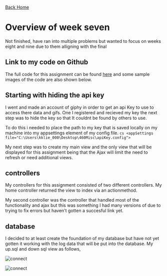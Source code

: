 
<a href="../../index.html" class="btn btn-primary btl-md" role="button">Back Home </a>

# Overview of week seven


Not finished, have ran into multiple problems but wanted to focus on weeks eight and nine due to them alligning with the final


## Link to my code on Github
The full code for this assignment can be found [here](https://github.com/kollklienstuber/460/tree/master/weeks/week_7) and some sample images of the code are also shown below.  


## Starting with hiding the api key
I went and made an account of giphy in order to get an api Key to use to access there data and gifs. One I registered and recieved my key the next step was to hide the key so that It couldnt be found by others to use.

To do this i needed to place the path to my key that is saved locally on my machine into my appsettings element of my config file.
 ```cs <appSettings file="C:\Users\kklie_000\Desktop\460Misc\apiKey.config"> ```



My next step was to create my main view and the only view that will be displayed for this assignment being that the Ajax will limit the need to refresh or need additional views.



## controllers

My controllers for this assignment consisted of two different controllers. 
My home controller returned the view to index via an actionmethod.

My second controller was the controller that handled most of the functionality and ajax but this was something I had many versions of due to trying to fix errors but haven't gotten a succesful link yet.



## database 

I decided to at least create the foundation of my database but have not yet gotten it working with the log data that will be put into the database. My up.sql and down sql view as follows,

![connect](pics/up.PNG "data")

![connect](pics/down.PNG "data")


